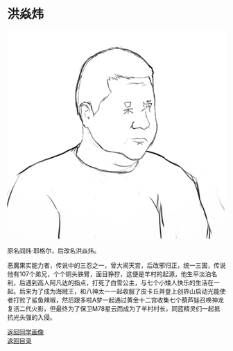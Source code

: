 # 洪焱炜

![洪炎炜自画像](/photos/洪炎炜自画像.png)

原名阎炜·耶格尔，后改名洪焱炜。

恶魔果实能力者，传说中的三忍之一，曾大闹天宫，后改邪归正，统一三国，传说他有107个弟兄，个个铜头铁臂，面目狰狞，这便是羊村的起源，他生平淡泊名利，后遇到高人阿凡达的指点，打死了白雪公主，与七个小矮人快乐的生活在一起。后来为了成为海贼王，和八神太一一起收服了皮卡丘并登上创界山启动光能使者打败了鲨鱼辣椒，然后跟多啦A梦一起通过黄金十二宫收集七个葫芦娃召唤神龙复活二代火影，但最终为了保卫M78星云而成为了羊村村长，同蓝精灵们一起抵抗光头强的入侵。

[返回同学画像](/同学画像)  
[返回目录](/index)
